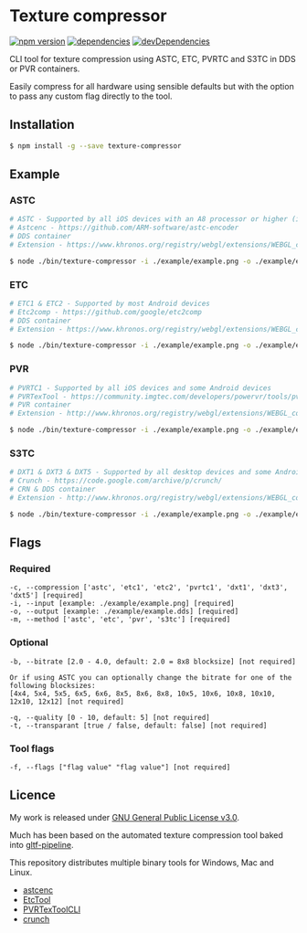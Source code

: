 # Texture compressor

[![npm version](https://badge.fury.io/js/texture-compressor.svg)](https://badge.fury.io/js/texture-compressor)
[![dependencies](https://david-dm.org/timvanscherpenzeel/texture-compressor.svg)](https://david-dm.org/timvanscherpenzeel/texture-compressor)
[![devDependencies](https://david-dm.org/timvanscherpenzeel/texture-compressor/dev-status.svg)](https://david-dm.org/timvanscherpenzeel/texture-compressor#info=devDependencies)

CLI tool for texture compression using ASTC, ETC, PVRTC and S3TC in DDS or PVR containers.

Easily compress for all hardware using sensible defaults but with the option to pass any custom flag directly to the tool.

## Installation

```sh
$ npm install -g --save texture-compressor
```

## Example

### ASTC

```sh
# ASTC - Supported by all iOS devices with an A8 processor or higher (iPhone 6+)
# Astcenc - https://github.com/ARM-software/astc-encoder
# DDS container
# Extension - https://www.khronos.org/registry/webgl/extensions/WEBGL_compressed_texture_astc/

$ node ./bin/texture-compressor -i ./example/example.png -o ./example/example-astc.dds -m astc -c astc
```

### ETC

```sh
# ETC1 & ETC2 - Supported by most Android devices
# Etc2comp - https://github.com/google/etc2comp
# DDS container
# Extension - https://www.khronos.org/registry/webgl/extensions/WEBGL_compressed_texture_etc/

$ node ./bin/texture-compressor -i ./example/example.png -o ./example/example-etc1.dds -m etc -c etc1
```

### PVR

```sh
# PVRTC1 - Supported by all iOS devices and some Android devices
# PVRTexTool - https://community.imgtec.com/developers/powervr/tools/pvrtextool/
# PVR container
# Extension - http://www.khronos.org/registry/webgl/extensions/WEBGL_compressed_texture_pvrtc/

$ node ./bin/texture-compressor -i ./example/example.png -o ./example/example-pvrtc1.pvr -m pvr -c pvrtc1
```

### S3TC

```sh
# DXT1 & DXT3 & DXT5 - Supported by all desktop devices and some Android devices
# Crunch - https://code.google.com/archive/p/crunch/
# CRN & DDS container
# Extension - http://www.khronos.org/registry/webgl/extensions/WEBGL_compressed_texture_s3tc/

$ node ./bin/texture-compressor -i ./example/example.png -o ./example/example-dxt5.dds -m s3tc -c dxt5
```

## Flags

### Required
	-c, --compression ['astc', 'etc1', 'etc2', 'pvrtc1', 'dxt1', 'dxt3', 'dxt5'] [required]
	-i, --input [example: ./example/example.png] [required]
	-o, --output [example: ./example/example.dds] [required]
	-m, --method ['astc', 'etc', 'pvr', 's3tc'] [required]

### Optional
	-b, --bitrate [2.0 - 4.0, default: 2.0 = 8x8 blocksize] [not required]

	Or if using ASTC you can optionally change the bitrate for one of the following blocksizes:
	[4x4, 5x4, 5x5, 6x5, 6x6, 8x5, 8x6, 8x8, 10x5, 10x6, 10x8, 10x10, 12x10, 12x12] [not required]

	-q, --quality [0 - 10, default: 5] [not required]
	-t, --transparant [true / false, default: false] [not required]

### Tool flags
	-f, --flags ["flag value" "flag value"] [not required]

## Licence

My work is released under [GNU General Public License v3.0](https://raw.githubusercontent.com/TimvanScherpenzeel/texture-compressor/master/LICENSE).

Much has been based on the automated texture compression tool baked into [gltf-pipeline](https://raw.githubusercontent.com/AnalyticalGraphicsInc/gltf-pipeline/master/LICENSE.md).

This repository distributes multiple binary tools for Windows, Mac and Linux.

- [astcenc](https://raw.githubusercontent.com/ARM-software/astc-encoder/master/license.txt)
- [EtcTool](https://raw.githubusercontent.com/google/etc2comp/master/LICENSE)
- [PVRTexToolCLI](https://community.imgtec.com/developers/powervr/sdk-end-user-licence-agreement/)
- [crunch](https://raw.githubusercontent.com/Unvanquished/crunch/master/license.txt)
